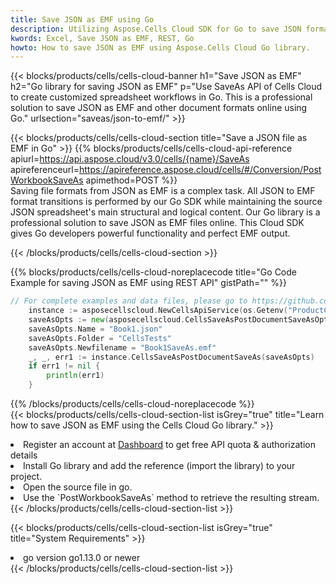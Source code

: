 ```yaml
---
title: Save JSON as EMF using Go 
description: Utilizing Aspose.Cells Cloud SDK for Go to save JSON format file as EMF format file. 
kwords: Excel, Save JSON as EMF, REST, Go
howto: How to save JSON as EMF using Aspose.Cells Cloud Go library.
---
```



{{< blocks/products/cells/cells-cloud-banner h1="Save JSON as EMF" h2="Go library for saving JSON as EMF" p="Use SaveAs API of Cells Cloud to create customized spreadsheet workflows in Go. This is a professional solution to save JSON as EMF and other document formats online using Go." urlsection="saveas/json-to-emf/" >}}

{{< blocks/products/cells/cells-cloud-section  title="Save a JSON file as EMF in Go" >}}
{{% blocks/products/cells/cells-cloud-api-reference  apiurl=https://api.aspose.cloud/v3.0/cells/{name}/SaveAs  apireferenceurl=https://apireference.aspose.cloud/cells/#/Conversion/PostWorkbookSaveAs  apimethod=POST %}}
<br/>
Saving file formats from JSON as EMF is a complex task. All JSON to EMF format transitions is performed by our Go SDK while maintaining the source JSON spreadsheet's main structural and logical content. Our Go library is a professional solution to save JSON as EMF files online. This Cloud SDK gives Go developers powerful functionality and perfect EMF output.

{{< /blocks/products/cells/cells-cloud-section >}}

{{% blocks/products/cells/cells-cloud-noreplacecode title="Go Code Example for saving JSON as EMF using REST API" gistPath="" %}}
  
```go
// For complete examples and data files, please go to https://github.com/aspose-cells-cloud/aspose-cells-cloud-go/
    instance := asposecellscloud.NewCellsApiService(os.Getenv("ProductClientId"), os.Getenv("ProductClientSecret"))
    saveAsOpts := new(asposecellscloud.CellsSaveAsPostDocumentSaveAsOpts)
    saveAsOpts.Name = "Book1.json"
    saveAsOpts.Folder = "CellsTests"
    saveAsOpts.Newfilename = "Book1SaveAs.emf"
    _, _, err1 := instance.CellsSaveAsPostDocumentSaveAs(saveAsOpts)
    if err1 != nil {
	    println(err1)
    }
```
  
{{% /blocks/products/cells/cells-cloud-noreplacecode  %}}
<br/>
{{< blocks/products/cells/cells-cloud-section-list isGrey="true"  title="Learn how to save JSON as EMF using the Cells Cloud Go library." >}}
<li>Register an account at <a href="https://dashboard.aspose.cloud/">Dashboard</a> to get free API quota & authorization details</li>
<li>Install Go library and add the reference (import the library) to your project.</li>
<li>Open the source file in go.</li>
<li>Use the `PostWorkbookSaveAs` method to retrieve the resulting stream.</li>
{{< /blocks/products/cells/cells-cloud-section-list >}}

{{< blocks/products/cells/cells-cloud-section-list isGrey="true"  title="System Requirements" >}}
<li>go version go1.13.0 or newer</li>
{{< /blocks/products/cells/cells-cloud-section-list >}}
